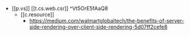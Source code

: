 


- [[p.vs]] [[t.cs.web.csr]]  ^Vt5OrE5fAaQ8
  - [[c.resource]]
    - https://medium.com/walmartglobaltech/the-benefits-of-server-side-rendering-over-client-side-rendering-5d07ff2cefe8
